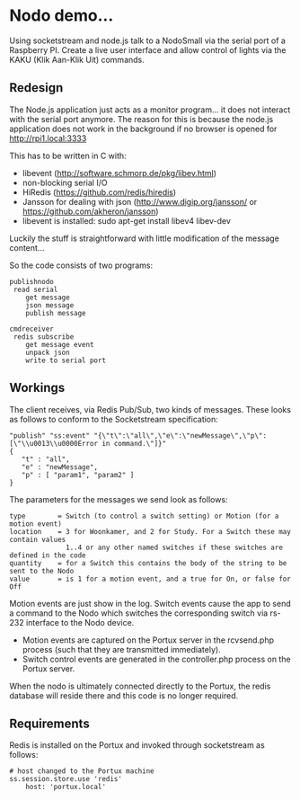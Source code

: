 # Nodo demo... 

Using socketstream and node.js talk to a NodoSmall via the serial port
of a Raspberry PI. Create a live user interface and allow control of 
lights via the KAKU (Klik Aan-Klik Uit) commands.

## Redesign

The Node.js application just acts as a monitor program... it does not interact with the
serial port anymore. The reason for this is because the node.js application does not 
work in the background if no browser is opened for http://rpi1.local:3333

This has to be written in C with:

- libevent (http://software.schmorp.de/pkg/libev.html)
- non-blocking serial I/O
- HiRedis (https://github.com/redis/hiredis)
- Jansson for dealing with json (http://www.digip.org/jansson/ or https://github.com/akheron/jansson)
- libevent is installed: sudo apt-get install libev4 libev-dev

Luckily the stuff is straightforward with little modification of the message content...

So the code consists of two programs:

    publishnodo
     read serial
        get message
        json message
        publish message
        
    cmdreceiver    
     redis subscribe
        get message event
        unpack json
        write to serial port


## Workings

The client receives, via Redis Pub/Sub, two kinds of messages. These looks as follows to conform to the 
Socketstream specification:

    "publish" "ss:event" "{\"t\":\"all\",\"e\":\"newMessage\",\"p\":[\"\\u0013\\u0000Error in command.\"]}"
    {
       "t" : "all",
       "e" : "newMessage",
       "p" : [ "param1", "param2" ]
    }

 The parameters for the messages we send look as follows:
 
    type        = Switch (to control a switch setting) or Motion (for a motion event)
    location    = 3 for Woonkamer, and 2 for Study. For a Switch these may contain values
                  1..4 or any other named switches if these switches are defined in the code
    quantity    = for a Switch this contains the body of the string to be sent to the Nodo
    value       = is 1 for a motion event, and a true for On, or false for Off


    
Motion events are just show in the log. Switch events cause the app to send a command to
the Nodo which switches the corresponding switch via rs-232 interface to the Nodo device.

* Motion events are captured on the Portux server in the rcvsend.php process (such that they
are transmitted immediately).
* Switch control events are generated in the controller.php process on the Portux server.

When the nodo is ultimately connected directly to the Portux, the redis database will
reside there and this code is no longer required.

## Requirements

Redis is installed on the Portux and invoked through socketstream as follows:

    # host changed to the Portux machine
    ss.session.store.use 'redis' 
        host: 'portux.local'




